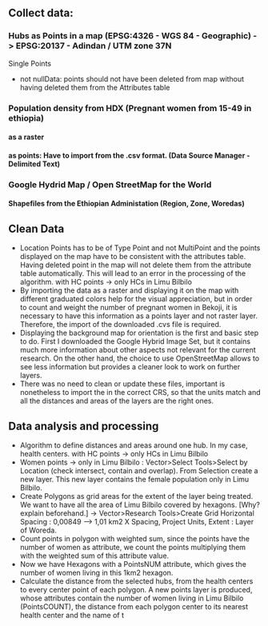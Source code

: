 ## Collect data:

### Hubs as Points in a map (EPSG:4326 - WGS 84 - Geographic) -> EPSG:20137 - Adindan / UTM zone 37N
Single Points
- not nullData: points should not have been deleted from map without having deleted them from the Attributes table
### Population density from HDX (Pregnant women from 15-49 in ethiopia)
#### as a raster
#### as points: Have to import from the .csv format. (Data Source Manager - Delimited Text)

### Google Hydrid Map / Open StreetMap for the World
#### Shapefiles from the Ethiopian Administation (Region, Zone, Woredas)

## Clean Data
- Location Points has to be of Type Point and not MultiPoint and the points displayed on the map have to be consistent with the attributes table. Having deleted point in the map will not delete them from the attribute table automatically. This will lead to an error in the processing of the algorithm. with HC points -> only HCs in Limu Bilbilo
- By importing the data as a raster and displaying it on the map with different graduated colors help for the visual appreciation, but in order to count and weight the number of pregnant women in Bekoji, it is necessary to have this information as a points layer and not raster layer. Therefore, the import of the downloaded .cvs file is required.
- Displaying the background map for orientation is the first and basic step to do. First I downloaded the Google Hybrid Image Set, but it contains much more information about other aspects not relevant for the current research. On the other hand, the choice to use OpenStreetMap allows to see less information but provides a cleaner look to work on further layers.
- There was no need to clean or update these files, important is nonetheless to import the in the correct CRS, so that the units match and all the distances and areas of the layers are the right ones.
## Data analysis and processing
- Algorithm to define distances and areas around one hub. In my case, health centers. with HC points -> only HCs in Limu Bilbilo
- Women points -> only in Limu Bilbilo : Vector>Select Tools>Select by Location (check intersect, contain and overlap). From Selection create a new layer. This new layer contains the female population only in Limu Bilbilo.
- Create Polygons as grid areas for the extent of the layer being treated. We want to have all the area of Limu Bilbilo covered by hexagons. [Why? explain beforehand.] -> Vector>Research Tools>Create Grid
Horizontal Spacing : 0,00849 --> 1,01 km2
X Spacing, Project Units, Extent : Layer of Woreda.
- Count points in polygon with weighted sum, since the points have the number of women as attribute, we count the points multiplying them with the weighted sum of this attribute value.
- Now we have Hexagons with a PointsNUM attribute, which gives the number of women living in this 1km2 hexagon.
- Calculate the distance from the selected hubs, from the health centers to every center point of each polygon. A new points layer is produced, whose attributes contain the number of women living in Limu Bilbilo (PointsCOUNT), the distance from each polygon center to its nearest health center and the name of t
